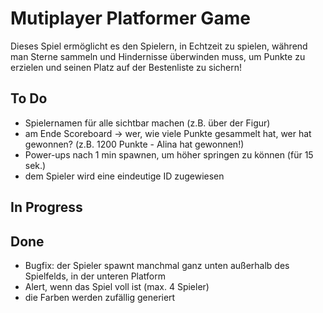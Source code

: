 # Mutiplayer Platformer Game
Dieses Spiel ermöglicht es den Spielern, in Echtzeit zu spielen, während man Sterne sammeln und Hindernisse überwinden muss, um Punkte zu erzielen und seinen Platz auf der Bestenliste zu sichern!

## To Do
- Spielernamen für alle sichtbar machen (z.B. über der Figur)
- am Ende Scoreboard -> wer, wie viele Punkte gesammelt hat, wer hat gewonnen? (z.B. 1200 Punkte - Alina hat gewonnen!)
- Power-ups nach 1 min spawnen, um höher springen zu können (für 15 sek.)
- dem Spieler wird eine eindeutige ID zugewiesen


## In Progress

## Done
- Bugfix: der Spieler spawnt manchmal ganz unten außerhalb des Spielfelds, in der unteren Platform
- Alert, wenn das Spiel voll ist (max. 4 Spieler)
- die Farben werden zufällig generiert